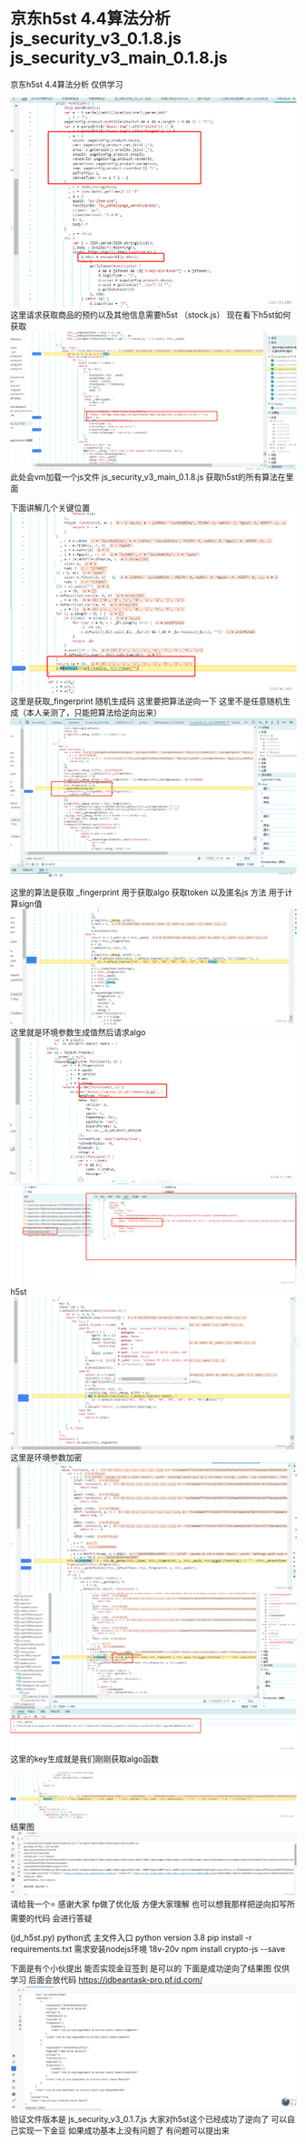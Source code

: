 <h1>京东h5st 4.4算法分析 js_security_v3_0.1.8.js js_security_v3_main_0.1.8.js</h1>
京东h5st 4.4算法分析 仅供学习

![这里请求获取商品的预约以及其他信息需要h5st](img/9c1d21c6078d4de1bcfd55b6192d8fa3.png)
这里请求获取商品的预约以及其他信息需要h5st （stock.js）
现在看下h5st如何获取
![在这里插入图片描述](img/ddf67729c0214d0ea58eac856068d273.png)
此处会vm加载一个js文件 js_security_v3_main_0.1.8.js 获取h5st的所有算法在里面

下面讲解几个关键位置
![在这里插入图片描述](img/b94ba79f338f497794d60f543c210966.png)
这里是获取_fingerprint 随机生成码  这里要把算法逆向一下  这里不是任意随机生成（本人亲测了，只能把算法给逆向出来）
![在这里插入图片描述](img/faec5f99c73b4d878e4c627bebaea0e5.png)

这里的算法是获取 _fingerprint 用于获取algo 获取token 以及匿名js 方法 用于计算sign值
![在这里插入图片描述](img/fe24c1a51c264648b10ae2726bb3f256.png)
这里就是环境参数生成值然后请求algo
![在这里插入图片描述](img/d118a496277548dfb099441c0640efd7.png)
![在这里插入图片描述](img/8968014cd9bc4659b59d7b9dadb1d57f.png)
h5st
![在这里插入图片描述](img/20389c3c87974d519d3b61365e8f24df.png)
这里是环境参数加密
![在这里插入图片描述](img/5ace5c4c38d540239884c64148363581.png)
![在这里插入图片描述](img/5c7555af52a94e0486bbbe7376e02509.png)
这里的key生成就是我们刚刚获取algo函数

![在这里插入图片描述](img/170fd191a2014fb48da46c2e31863acf.png)
结果图
![在这里插入图片描述](img/2cfc69b728cf49b9a3d13362cbc72188.png)
请给我一个⭐ 感谢大家 fp做了优化版 方便大家理解 也可以想我那样把逆向扣写所需要的代码
会进行答疑



(jd_h5st.py)  python式 主文件入口 
python version 3.8
pip install -r requirements.txt
需求安装nodejs环境 18v-20v npm install crypto-js --save


下面是有个小伙提出 能否实现金豆签到 是可以的 下面是成功逆向了结果图 仅供学习 后面会放代码
https://jdbeantask-pro.pf.jd.com/
![在这里插入图片描述](img/jd金豆签到.png)
验证文件版本是 js_security_v3_0.1.7.js  大家对h5st这个已经成功了逆向了  可以自己实现一下金豆 如果成功基本上没有问题了 有问题可以提出来